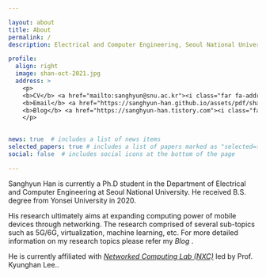 ```yaml
---

layout: about
title: About
permalink: /
description: Electrical and Computer Engineering, Seoul National University

profile:
  align: right
  image: shan-oct-2021.jpg
  address: >
    <p>
    <b>CV</b> <a href="mailto:sanghyun@snu.ac.kr"><i class="far fa-address-card"></a>
    <b>Email</b> <a href="https://sanghyun-han.github.io/assets/pdf/shan_CV"><i class="fas fa-envelope"></i></a>
    <b>Blog</b> <a href="https://sanghyun-han.tistory.com"><i class="fas fa-tags"></i></a>
    </p>
    

news: true  # includes a list of news items
selected_papers: true # includes a list of papers marked as "selected={true}"
social: false  # includes social icons at the bottom of the page

---
```

<!-- <p>CV <a href="mailto:sanghyun@snu.ac.kr"><i class="far fa-address-card"></i></p>
    <p>Affiliation <a href="https://nxc.snu.ac.kr"><i class="fas fa-tags"></i></p>
    <p>SNS <a href="https://www.instagram.com/sanghyun._.han/"><i class="fab fa-instagram"></i></i></p> -->
<span class="font-weight-bold">Sanghyun Han</span> is currently a Ph.D student in the Department of Electrical and Computer Engineering at Seoul National University.
He received B.S. degree from Yonsei University in 2020.

His research ultimately aims at expanding computing power of mobile devices through networking. The research comprised of several sub-topics such as 5G/6G, virtualization, machine learning, etc. For more detailed information on my research topics please refer my <i>Blog</i> <a href="https://sanghyun-han.github.io/blog/"><i class="fas fa-tags"></i></a>. 

He is currently affiliated with <a href="https:/nxc.snu.ac.kr"><i>Networked Computing Lab (NXC)</i></a> led by Prof. Kyunghan Lee..


<!-- 
```
Hello world!
``` -->